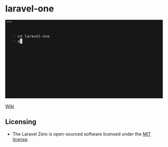 # laravel-one

![demo](https://raw.githubusercontent.com/abenevaut/laravel-one/refs/heads/master/demo.gif)

[Wiki](https://github.com/abenevaut/laravel-one/wiki)

## Licensing
- The Laravel Zero is open-sourced software licensed under the [MIT license](https://opensource.org/license/mit/).
